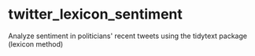 # twitter_lexicon_sentiment
 Analyze sentiment in politicians' recent tweets using the tidytext package (lexicon method)
